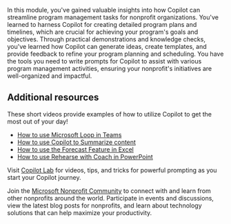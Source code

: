 In this module, you've gained valuable insights into how Copilot can streamline program management tasks for nonprofit organizations. You've learned to harness Copilot for creating detailed program plans and timelines, which are crucial for achieving your program's goals and objectives. Through practical demonstrations and knowledge checks, you've learned how Copilot can generate ideas, create templates, and provide feedback to refine your program planning and scheduling. You have the tools you need to write prompts for Copilot to assist with various program management activities, ensuring your nonprofit's initiatives are well-organized and impactful. 

## Additional resources


These short videos provide examples of how to utilize Copilot to get the most out of your day!  

- [How to use Microsoft Loop in Teams](https://aka.ms/TechSoup-Supercharge) 
- [How to use Copilot to Summarize content](https://aka.ms/TechSoup-Summarize-Content)
- [How to use the Forecast Feature in Excel](https://aka.ms/TechSoup-Forecast)
- [How to use Rehearse with Coach in PowerPoint](https://aka.ms/TechSoup-Rehearse) 

Visit [Copilot Lab](https://aka.ms/CopilotLab) for videos, tips, and tricks for powerful prompting as you start your Copilot journey.  

Join the [Microsoft Nonprofit Community](https://aka.ms/nonprofitcommunity) to connect with and learn from other nonprofits around the world. Participate in events and discussions, view the latest blog posts for nonprofits, and learn about technology solutions that can help maximize your productivity.  